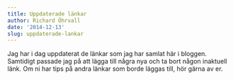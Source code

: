 ```yaml
---
title: Uppdaterade länkar
author: Richard Öhrvall
date: '2014-12-13'
slug: uppdaterade-lankar
---
```


Jag har i dag uppdaterat de länkar som jag har samlat här i bloggen. Samtidigt passade jag på att lägga till några nya och ta bort någon inaktuell länk. Om ni har tips på andra länkar som borde läggas till, hör gärna av er.
